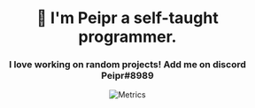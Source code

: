 <h1 align="center">👋 I'm Peipr a self-taught programmer.</h1>
<h3 align="center">I love working on random projects! Add me on discord Peipr#8989</h3>

<p align="center">
  <img align="center" alt="Metrics" src="" />
</p

<!-- Messages From cool ppl below: -->
<!-- 00 was here -->

